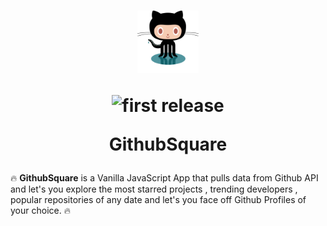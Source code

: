 <h1 align="center">
  	<img height="100" src="./img/githubnew.svg" alt="GithubSquare Logo" /> 
    <p style='margin-bottom:0'><img alt="first release" src="https://img.shields.io/badge/release-v1.0-brightgreen.svg" /></p>
  <p>GithubSquare</p>
</h1>

:fire: __GithubSquare__ is a Vanilla JavaScript App that pulls data from Github API and let's you explore the most starred projects , trending developers , popular repositories of any date and let's you face off Github Profiles of your choice. :fire:

